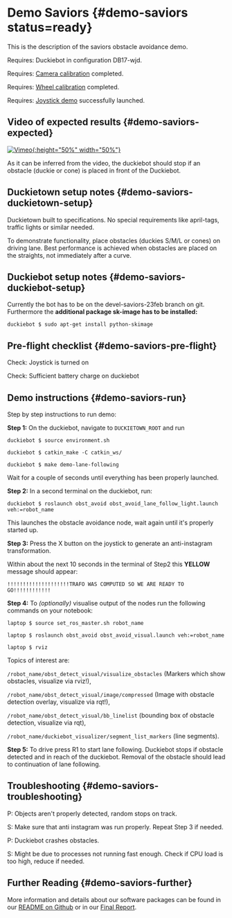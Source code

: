 # Demo Saviors {#demo-saviors status=ready}

This is the description of the saviors obstacle avoidance demo.

<div class='requirements' markdown="1">

Requires: Duckiebot in configuration DB17-wjd.

Requires: [Camera calibration](#camera-calib) completed. 

Requires: [Wheel calibration](#wheel-calibration) completed. 

Requires: [Joystick demo](#rc-control) successfully launched. 

</div>

## Video of expected results {#demo-saviors-expected}

[![Vimeo](vimeo_screenshot.png){:height="50%" width="50%"}](https://player.vimeo.com/video/251523150 "The Saviors Teaser - Click to Watch!")

As it can be inferred from the video, the duckiebot should stop if an obstacle (duckie or cone) is placed in front of the Duckiebot. 

## Duckietown setup notes {#demo-saviors-duckietown-setup}

Duckietown built to specifications. No special requirements like april-tags, traffic lights or similar needed.

To demonstrate functionality, place obstacles (duckies S/M/L or cones) on driving lane. Best performance is achieved when obstacles are placed on the straights, not immediately after a curve.

## Duckiebot setup notes {#demo-saviors-duckiebot-setup}

Currently the bot has to be on the devel-saviors-23feb branch on git. Furthermore the **additional package sk-image has to be installed:** 

    duckiebot $ sudo apt-get install python-skimage

## Pre-flight checklist {#demo-saviors-pre-flight}

Check: Joystick is turned on

Check: Sufficient battery charge on duckiebot 

## Demo instructions {#demo-saviors-run}

Step by step instructions to run demo:

**Step 1:** On the duckiebot, navigate to `DUCKIETOWN_ROOT` and run 

    duckiebot $ source environment.sh

    duckiebot $ catkin_make -C catkin_ws/

    duckiebot $ make demo-lane-following

Wait for a couple of seconds until everything has been properly launched.

**Step 2:** In a second terminal on the duckiebot, run: 

    duckiebot $ roslaunch obst_avoid obst_avoid_lane_follow_light.launch veh:=robot_name

This launches the obstacle avoidance node, wait again until it's properly started up. 

**Step 3:** Press the X button on the joystick to generate an anti-instagram transformation. 

Within about the next 10 seconds in the terminal of Step2 this **YELLOW** message should appear:

`!!!!!!!!!!!!!!!!!!!!TRAFO WAS COMPUTED SO WE ARE READY TO GO!!!!!!!!!!!!`

**Step 4:** To *(optionally)* visualise output of the nodes run the following commands on your notebook:

    laptop $ source set_ros_master.sh robot_name

    laptop $ roslaunch obst_avoid obst_avoid_visual.launch veh:=robot_name

    laptop $ rviz

Topics of interest are: 

`/robot_name/obst_detect_visual/visualize_obstacles` (Markers which show obstacles, visualize via rviz!), 

`/robot_name/obst_detect_visual/image/compressed` (Image with obstacle detection overlay, visualize via rqt!), 

`/robot_name/obst_detect_visual/bb_linelist` (bounding box of obstacle detection, visualize via rqt), 

`/robot_name/duckiebot_visualizer/segment_list_markers` (line segments).

**Step 5:** To drive press R1 to start lane following. Duckiebot stops if obstacle detected and in reach of the duckiebot. Removal of the obstacle should lead to continuation of lane following.  


## Troubleshooting {#demo-saviors-troubleshooting}

P: Objects aren't properly detected, random stops on track. 

S: Make sure that anti instagram was run properly. Repeat Step 3 if needed. 

P: Duckiebot crashes obstacles. 

S: Might be due to processes not running fast enough. Check if CPU load is too high, reduce if needed. 

## Further Reading {#demo-saviors-further}

More information and details about our software packages can be found in our [README on Github](https://github.com/duckietown/Software/blob/devel-saviors-23feb/catkin_ws/src/25-devel-saviors/obst_avoid/README.md) or in our [Final Report](#saviors-final-report).
